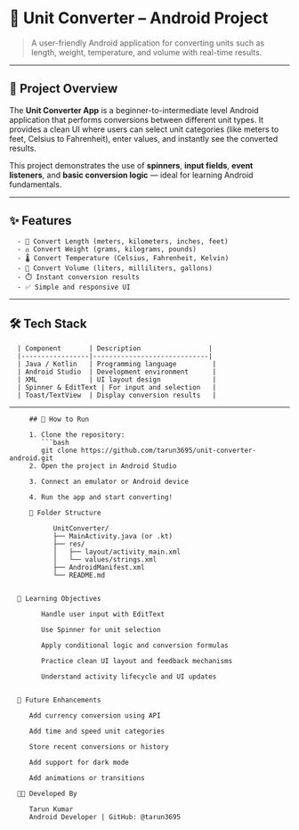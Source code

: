 # 🔄 Unit Converter – Android Project

> A user-friendly Android application for converting units such as length, weight, temperature, and volume with real-time results.

---

## 📌 Project Overview

The **Unit Converter App** is a beginner-to-intermediate level Android application that performs conversions between different unit types. It provides a clean UI where users can select unit categories (like meters to feet, Celsius to Fahrenheit), enter values, and instantly see the converted results.

This project demonstrates the use of **spinners**, **input fields**, **event listeners**, and **basic conversion logic** — ideal for learning Android fundamentals.

---

## ✨ Features

      - 📏 Convert Length (meters, kilometers, inches, feet)
      - ⚖️ Convert Weight (grams, kilograms, pounds)
      - 🌡️ Convert Temperature (Celsius, Fahrenheit, Kelvin)
      - 🧪 Convert Volume (liters, milliliters, gallons)
      - ⏱️ Instant conversion results
      - ✅ Simple and responsive UI

---

## 🛠️ Tech Stack

      | Component       | Description                 |
      |-----------------|-----------------------------|
      | Java / Kotlin   | Programming language         |
      | Android Studio  | Development environment      |
      | XML             | UI layout design             |
      | Spinner & EditText | For input and selection   |
      | Toast/TextView  | Display conversion results   |

---

         ## 🚀 How to Run
         
         1. Clone the repository:
            ```bash
            git clone https://github.com/tarun3695/unit-converter-android.git
         2. Open the project in Android Studio
         
         3. Connect an emulator or Android device
         
         4. Run the app and start converting!

         📂 Folder Structure
         
               UnitConverter/
               ├── MainActivity.java (or .kt)
               ├── res/
               │   ├── layout/activity_main.xml
               │   └── values/strings.xml
               ├── AndroidManifest.xml
               └── README.md


      🧠 Learning Objectives
      
            Handle user input with EditText
            
            Use Spinner for unit selection
            
            Apply conditional logic and conversion formulas
            
            Practice clean UI layout and feedback mechanisms
            
            Understand activity lifecycle and UI updates


      🔮 Future Enhancements

         Add currency conversion using API
         
         Add time and speed unit categories
         
         Store recent conversions or history
         
         Add support for dark mode
         
         Add animations or transitions

      👨‍💻 Developed By
      
         Tarun Kumar
         Android Developer | GitHub: @tarun3695




